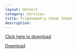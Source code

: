 ```yaml
---
layout: default
category: Services
title: Trigonometry Cheat Sheet
description: 
---
```

<a href="https://github.com/thePiParadox/landing-page-theme/blob/master/cheatsheets/Trig_Cheat_Sheet.pdf" download target="_blank">Click here to download</a>

[Download](https://github.com/thePiParadox/landing-page-theme/blob/master/cheatsheets/Trig_Cheat_Sheet.pdf)
